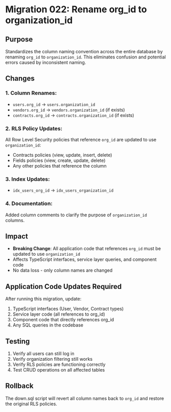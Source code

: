 # Migration 022: Rename org_id to organization_id

## Purpose
Standardizes the column naming convention across the entire database by renaming `org_id` to `organization_id`. This eliminates confusion and potential errors caused by inconsistent naming.

## Changes

### 1. Column Renames:
- `users.org_id` → `users.organization_id`
- `vendors.org_id` → `vendors.organization_id` (if exists)
- `contracts.org_id` → `contracts.organization_id` (if exists)

### 2. RLS Policy Updates:
All Row Level Security policies that reference `org_id` are updated to use `organization_id`:
- Contracts policies (view, update, insert, delete)
- Fields policies (view, create, update, delete)
- Any other policies that reference the column

### 3. Index Updates:
- `idx_users_org_id` → `idx_users_organization_id`

### 4. Documentation:
Added column comments to clarify the purpose of `organization_id` columns.

## Impact
- **Breaking Change**: All application code that references `org_id` must be updated to use `organization_id`
- Affects TypeScript interfaces, service layer queries, and component code
- No data loss - only column names are changed

## Application Code Updates Required
After running this migration, update:
1. TypeScript interfaces (User, Vendor, Contract types)
2. Service layer code (all references to org_id)
3. Component code that directly references org_id
4. Any SQL queries in the codebase

## Testing
1. Verify all users can still log in
2. Verify organization filtering still works
3. Verify RLS policies are functioning correctly
4. Test CRUD operations on all affected tables

## Rollback
The down.sql script will revert all column names back to `org_id` and restore the original RLS policies.
